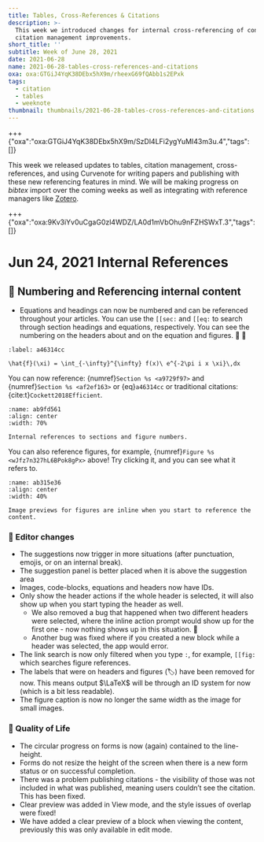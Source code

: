 ```yaml
---
title: Tables, Cross-References & Citations
description: >-
  This week we introduced changes for internal cross-referencing of content and
  citation management improvements.
short_title: ''
subtitle: Week of June 28, 2021
date: 2021-06-28
name: 2021-06-28-tables-cross-references-and-citations
oxa: oxa:GTGiJ4YqK38DEbx5hX9m/rheexG69fQAbb1s2EPxk
tags:
  - citation
  - tables
  - weeknote
thumbnail: thumbnails/2021-06-28-tables-cross-references-and-citations.png
---
```


+++ {"oxa":"oxa:GTGiJ4YqK38DEbx5hX9m/SzDl4LFi2ygYuMI43m3u.4","tags":[]}

This week we released updates to tables, citation management, cross-references, and using Curvenote for writing papers and publishing with these new referencing features in mind. We will be making progress on _bibtex_ import over the coming weeks as well as integrating with reference managers like [Zotero](https://www.zotero.org/).

+++ {"oxa":"oxa:9Kv3iYv0uCgaG0zl4WDZ/LA0d1mVbOhu9nFZHSWxT.3","tags":[]}

# Jun 24, 2021 Internal References

## 🔢 Numbering and Referencing internal content

- Equations and headings can now be numbered and can be referenced throughout your articles. You can use the `[[sec:` and `[[eq:` to search through section headings and equations, respectively. You can see the numbering on the headers about and on the equation and figures. 🚀 🔢

```{math}
:label: a46314cc

\hat{f}(\xi) = \int_{-\infty}^{\infty} f(x)\ e^{-2\pi i x \xi}\,dx
```

You can now reference: {numref}`Section %s <a9729f97>` and {numref}`Section %s <af2ef163>` or {eq}`a46314cc` or traditional citations: {cite:t}`Cockett2018Efficient`.

```{figure} images/9Kv3iYv0uCgaG0zl4WDZ-wJfz7n327hL6BPok8gPx-v2.gif
:name: ab9fd561
:align: center
:width: 70%

Internal references to sections and figure numbers.
```

You can also reference figures, for example, {numref}`Figure %s <wJfz7n327hL6BPok8gPx>` above! Try clicking it, and you can see what it refers to.

```{figure} images/9Kv3iYv0uCgaG0zl4WDZ-4PpZUKxmFOR3XCya7UFE-v2.png
:name: ab315e36
:align: center
:width: 40%

Image previews for figures are inline when you start to reference the content.
```

### 📝 Editor changes

- The suggestions now trigger in more situations (after punctuation, emojis, or on an internal break).
- The suggestion panel is better placed when it is above the suggestion area
- Images, code-blocks, equations and headers now have IDs.
- Only show the header actions if the whole header is selected, it will also show up when you start typing the header as well.
  - We also removed a bug that happened when two different headers were selected, where the inline action prompt would show up for the first one - now nothing shows up in this situation. 🧙
  - Another bug was fixed where if you created a new block while a header was selected, the app would error.
- The link search is now only filtered when you type `:`, for example, `[[fig:` which searches figure references.
- The labels that were on headers and figures (🏷️) have been removed for now. This means output $\LaTeX$ will be through an ID system for now (which is a bit less readable).
- The figure caption is now no longer the same width as the image for small images.

### 💌 Quality of Life

- The circular progress on forms is now (again) contained to the line-height.
- Forms do not resize the height of the screen when there is a new form status or on successful completion.
- There was a problem publishing citations - the visibility of those was not included in what was published, meaning users couldn’t see the citation. This has been fixed.
- Clear preview was added in View mode, and the style issues of overlap were fixed!
- We have added a clear preview of a block when viewing the content, previously this was only available in edit mode.
